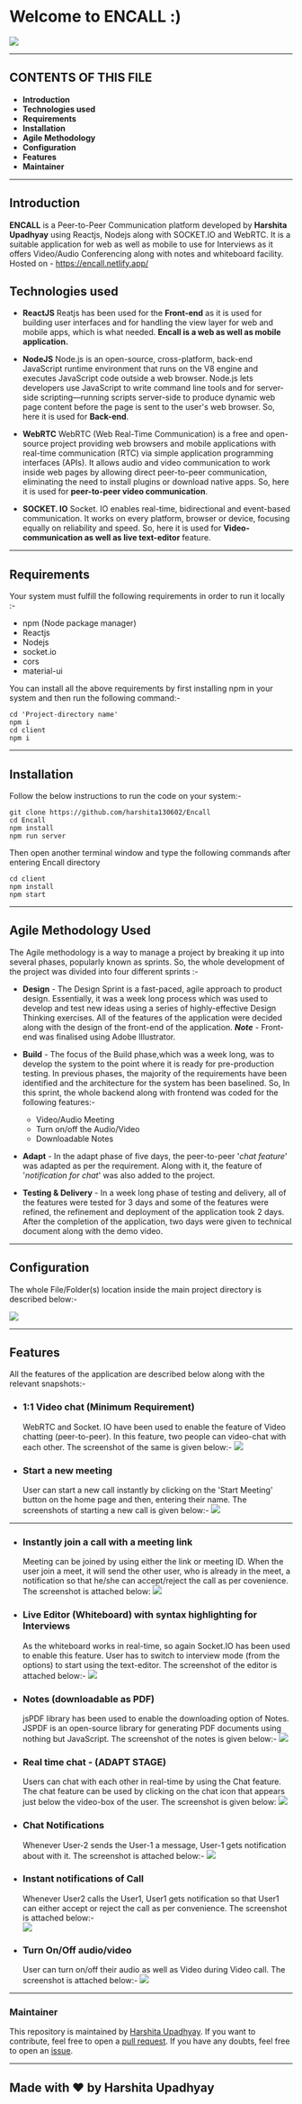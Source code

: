 # Welcome to ENCALL :)

![](https://i.imgur.com/bcU6nYd.png)


---


## CONTENTS OF THIS FILE
* **Introduction**
* **Technologies used**
* **Requirements**
* **Installation**
* **Agile Methodology**
* **Configuration**
* **Features**
* **Maintainer**
---



## Introduction
**ENCALL** is a Peer-to-Peer Communication platform developed by **Harshita Upadhyay** using Reactjs, Nodejs along with SOCKET.IO and WebRTC. It is a suitable application for web as well as mobile to use for Interviews as it offers Video/Audio Conferencing along with notes and whiteboard facility.
Hosted on - https://encall.netlify.app/

## Technologies used

* **ReactJS** 
Reatjs has been used for the **Front-end** as it is used for building user interfaces and for handling the view layer for web and mobile apps, which is what needed. **Encall is a web as well as mobile application.**

* **NodeJS**
Node.js is an open-source, cross-platform, back-end JavaScript runtime environment that runs on the V8 engine and executes JavaScript code outside a web browser. Node.js lets developers use JavaScript to write command line tools and for server-side scripting—running scripts server-side to produce dynamic web page content before the page is sent to the user's web browser. So, here it is used for **Back-end**.

* **WebRTC**
WebRTC (Web Real-Time Communication) is a free and open-source project providing web browsers and mobile applications with real-time communication (RTC) via simple application programming interfaces (APIs). It allows audio and video communication to work inside web pages by allowing direct peer-to-peer communication, eliminating the need to install plugins or download native apps. So, here it is used for **peer-to-peer video communication**.
* **SOCKET. IO**
Socket. IO enables real-time, bidirectional and event-based communication. It works on every platform, browser or device, focusing equally on reliability and speed. So, here it is used for **Video-communication as well as live text-editor** feature.    
---

## Requirements
   Your system must fulfill the following requirements in order to run it locally :- 
   * npm (Node package manager)
   * Reactjs
   * Nodejs
   * socket.io
   * cors
   * material-ui
   
You can install all the above requirements by first installing npm in your system and then run the following command:-
```
cd 'Project-directory name'
npm i
cd client
npm i
```


---

 ## Installation
   Follow the below instructions to run the code on your system:-
```
git clone https://github.com/harshita130602/Encall
cd Encall
npm install
npm run server
```
Then open another terminal window and type the following commands after entering Encall directory
```
cd client
npm install
npm start
```


---

## Agile Methodology Used
The Agile methodology is a way to manage a project by breaking it up into several phases, popularly known as sprints. So, the whole development of the project was divided into four different sprints :- 
*  **Design** - The Design Sprint is a fast-paced, agile approach to product design. Essentially, it was a week long process which was used to develop and test new ideas using a series of highly-effective Design Thinking exercises. All of the features of the application were decided along with the design of the front-end of the application. 
    ***Note*** - Front-end was finalised using Adobe Illustrator.

* **Build** - The focus of the Build phase,which was a week long, was to develop the system to the point where it is ready for pre-production testing. In previous phases, the majority of the requirements have been identified and the architecture for the system has been baselined. So, In this sprint, the whole backend along with frontend was coded for the following features:- 
    * Video/Audio Meeting
    * Turn on/off the Audio/Video
    * Downloadable Notes   


* **Adapt** - In the adapt phase of five days, the peer-to-peer '*chat feature*' was adapted as per the requirement. Along with it, the feature of '*notification for chat*' was also added to the project. 

* **Testing & Delivery** -  In a week long phase of testing and delivery, all of the features were tested for 3 days and some of the features were refined, the refinement and deployment of the application took 2 days. After the completion of the application, two days were given to technical document along with the demo video.
---

 ## Configuration
 The whole File/Folder(s) location inside the main project directory is described below:-
 
![](https://i.imgur.com/OieKUo5.png)


---

## Features
All the features of the application are described below along with the relevant snapshots:-
* ### 1:1 Video chat (Minimum Requirement)
    WebRTC and Socket. IO have been used to enable the feature of Video chatting (peer-to-peer). In this feature, two people can video-chat with each other. The screenshot of the same is given below:-
    ![](https://i.imgur.com/QKS7AQv.png)

* ### Start a new meeting
    User can start a new call instantly by clicking on the 'Start Meeting' button on the home page and then, entering their name. The screenshots of starting a new call is given below:-
    ![](https://i.imgur.com/2Dai3i8.png)



---




* ### Instantly join a call with a meeting link
    Meeting can be joined by using either the link or meeting ID. When the user join a meet, it will send the other user, who is already in the meet, a notification so that he/she can accept/reject the call as per covenience. The screenshot is attached below:
    ![](https://i.imgur.com/0LGi5ls.png)


* ### Live Editor (Whiteboard) with syntax highlighting for Interviews
    As the whiteboard works in real-time, so again Socket.IO has been used to enable this feature. User has to switch to interview mode (from the options) to start using the text-editor. The screenshot of the editor is attached below:-
    ![](https://i.imgur.com/y0kbRhp.png)

* ### Notes (downloadable as PDF) 
    jsPDF library has been used to enable the downloading option of Notes. JSPDF is an open-source library for generating PDF documents using nothing but JavaScript. The screenshot of the notes is given below:-
    ![](https://i.imgur.com/DAQcDkk.png)

* ### Real time chat - (ADAPT STAGE)
    Users can chat with each other in real-time by using the Chat feature. The chat feature can be used by clicking on the chat icon that appears just below the video-box of the user. The screenshot is given below:
    ![](https://i.imgur.com/PmES7bY.png)

* ### Chat Notifications
    Whenever User-2 sends the User-1 a message, User-1 gets notification about with it. The screenshot is attached below:- 
    ![](https://i.imgur.com/rCHgQQK.png)


* ### Instant notifications of Call
    Whenever User2 calls the User1, User1 gets notification so that User1 can either accept or reject the call as per convenience. The screenshot is attached below:-  
    ![](https://i.imgur.com/I53FIs0.png)

* ### Turn On/Off audio/video
    User can turn on/off their audio as well as Video during Video call. The screenshot is attached below:-
    ![](https://i.imgur.com/SVz06PU.png)

---

### Maintainer

This repository is maintained by [Harshita Upadhyay](https://github.com/harshita130602). If you want to contribute, feel free to open a [pull request](https://github.com/harshita130602/Encall/pulls). If you have any doubts, feel free to open an [issue](https://github.com/harshita130602/Encall/issues).


---

## Made with :hearts: by Harshita Upadhyay